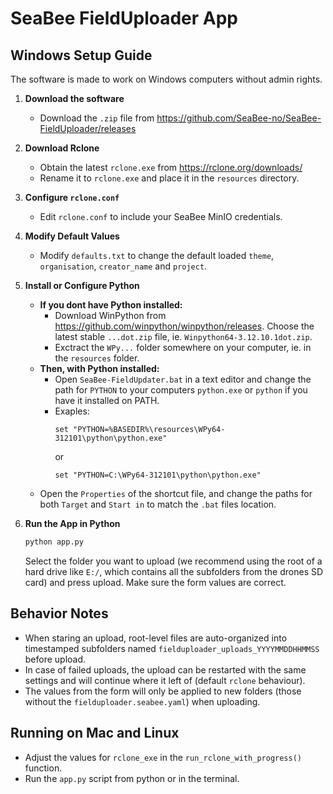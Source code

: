 # SeaBee FieldUploader App

## Windows Setup Guide

The software is made to work on Windows computers without admin rights.

1. **Download the software**
   - Download the `.zip` file from https://github.com/SeaBee-no/SeaBee-FieldUploader/releases

2. **Download Rclone**  
   - Obtain the latest `rclone.exe` from https://rclone.org/downloads/  
   - Rename it to `rclone.exe` and place it in the `resources` directory.

3. **Configure `rclone.conf`**  
   - Edit `rclone.conf` to include your SeaBee MinIO credentials.

4. **Modify Default Values**
   - Modify `defaults.txt` to change the default loaded `theme`, `organisation`, `creator_name` and `project`.

5. **Install or Configure Python**
   - **If you dont have Python installed:**
      - Download WinPython from https://github.com/winpython/winpython/releases. Choose the latest stable `...dot.zip` file, ie. `Winpython64-3.12.10.1dot.zip`.
      - Exctract the `WPy...` folder somewhere on your computer, ie. in the `resources` folder.
   - **Then, with Python installed:**
      - Open `SeaBee-FieldUpdater.bat` in a text editor and change the path for `PYTHON` to your computers `python.exe` or `python` if you have it installed on PATH.
      - Exaples:
         ```
         set "PYTHON=%BASEDIR%\resources\WPy64-312101\python\python.exe"
         ```
         or
         ```
         set "PYTHON=C:\WPy64-312101\python\python.exe"
         ```
   - Open the `Properties` of the shortcut file, and change the paths for both `Target` and `Start in` to match the `.bat` files location.

6. **Run the App in Python**  
   ```bash
   python app.py
   ```
   Select the folder you want to upload (we recommend using the root of a hard drive like `E:/`, which contains all the subfolders from the drones SD card) and press upload. Make sure the form values are correct.

## Behavior Notes
- When staring an upload, root-level files are auto-organized into timestamped subfolders named `fielduploader_uploads_YYYYMMDDHHMMSS` before upload.  
- In case of failed uploads, the upload can be restarted with the same settings and will continue where it left of (default `rclone` behaviour).
- The values from the form will only be applied to new folders (those without the `fielduploader.seabee.yaml`) when uploading.

## Running on Mac and Linux
- Adjust the values for `rclone_exe` in the `run_rclone_with_progress()` function.
- Run the `app.py` script from python or in the terminal.
